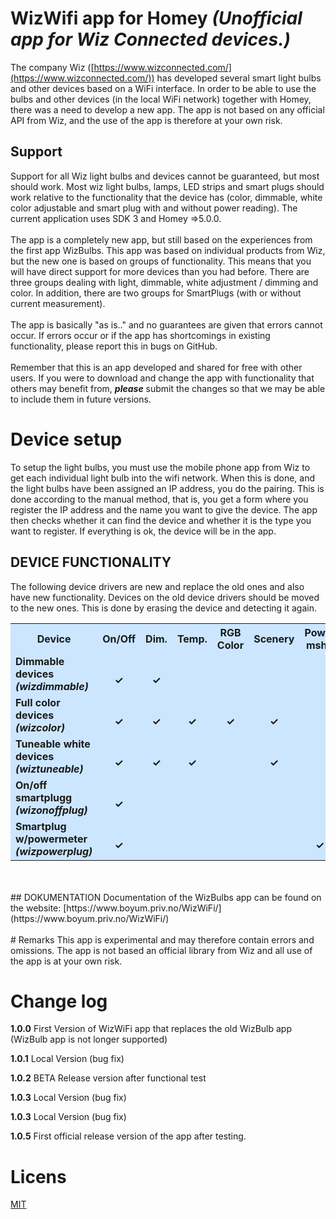 # WizWifi app for Homey *(Unofficial app for Wiz Connected devices.)*

The company Wiz ([https://www.wizconnected.com/](https://www.wizconnected.com/)) has developed several smart light bulbs and other devices based on a WiFi interface. In order to be able to use the bulbs and other devices (in the local WiFi network) together with Homey, there was a need to develop a new app. The app is not based on any official API from Wiz, and the use of the app is therefore at your own risk.

## Support

Support for all Wiz light bulbs and devices cannot be guaranteed, but most should work. Most wiz light bulbs, lamps, LED strips and smart plugs should work relative to the functionality that the device has (color, dimmable, white color adjustable and smart plug with and without power reading). The current application uses SDK 3 and Homey =>5.0.0.<br><br>
The app is a completely new app, but still based on the experiences from the first app WizBulbs. This app was based on individual products from Wiz, but the new one is based on groups of functionality. This means that you will have direct support for more devices than you had before. There are three groups dealing with light, dimmable, white adjustment / dimming and color. In addition, there are two groups for SmartPlugs (with or without current measurement).<br><br>
The app is basically "as is.." and no guarantees are given that errors cannot occur. If errors occur or if the app has shortcomings in existing functionality, please report this in bugs on GitHub.<br><br>
Remember that this is an app developed and shared for free with other users. If you were to download and change the app with functionality that others may benefit from, ***please*** submit the changes so that we may be able to include them in future versions.

# Device setup
To setup the light bulbs, you must use the mobile phone app from Wiz to get each individual light bulb into the wifi network. When this is done, and the light bulbs have been assigned an IP address, you do the pairing. This is done according to the manual method, that is, you get a form where you register the IP address and the name you want to give the device. The app then checks whether it can find the device and whether it is the type you want to register. If everything is ok, the device will be in the app.


## DEVICE FUNCTIONALITY
The following device drivers are new and replace the old ones and also have new functionality. Devices on the old device drivers should be moved to the new ones. This is done by erasing the device and detecting it again.
<center>
<table style="background:#cce6ff">
  <tr>
    <th style="width:150px">Device</th>
    <th  style="width:75px">On/Off</th>
    <th  style="width:75px">Dim.</th>
    <th  style="width:75px">Temp.</th>
    <th  style="width:75px">RGB Color</th>
    <th  style="width:75px">Scenery</th>
    <th  style="width:75px">Power mshr.</th>
    <th  style="width:75px">Tested</th>
  </tr>
  <tr>
    <td><b>Dimmable devices<br><i>(wizdimmable)</i></b></td>
    <td style="text-align:center"><br><b>&checkmark;</b></td>
    <td style="text-align:center"><br><b>&checkmark;</b></td>
    <td style="text-align:center"><br><b></b></td>
    <td style="text-align:center"> </td>
    <td style="text-align:center"><br><b></b></td>
    <td style="text-align:center"> </td>
    <td style="text-align:center"><br><b>&checkmark;</b></td>
  </tr>
  <tr>
    <td><b>Full color devices<br><i>(wizcolor)</i></b></td>
    <td style="text-align:center"><br><b>&checkmark;</b></td>
    <td style="text-align:center"><br><b>&checkmark;</b></td>
    <td style="text-align:center"><br><b>&checkmark;</b></td>
    <td style="text-align:center"><br><b>&checkmark;</b></td>
    <td style="text-align:center"><br><b>&checkmark;</b></td>
    <td style="text-align:center"> </td>
    <td style="text-align:center"><br><b>&checkmark;</b></td>
  </tr>
<tr>
    <td><b>Tuneable white devices<br><i>(wiztuneable)</i></b></td>
    <td style="text-align:center"><br><b>&checkmark;</b></td>
    <td style="text-align:center"><br><b>&checkmark;</b></td>
    <td style="text-align:center"><br><b>&checkmark;</b></td>
    <td style="text-align:center"><br><b></b></td>
    <td style="text-align:center"><br><b>&checkmark;</b></td>
    <td style="text-align:center"><br></td>
    <td style="text-align:center"><br><b>&checkmark;</b></td>
  </tr>
<tr>
    <td><b>On/off smartplugg<br><i>(wizonoffplug)</i></b></td>
    <td style="text-align:center"><br><b>&checkmark;</b></td>
    <td style="text-align:center"><br></td>
    <td style="text-align:center"><br></td>
    <td style="text-align:center"><br></td>
    <td style="text-align:center"><br></td>
    <td style="text-align:center"><br></td>
    <td style="text-align:center"><br><b>&checkmark;</b></td>
  </tr>
<tr>
    <td><b>Smartplug w/powermeter<br><i>(wizpowerplug)</i></b></td>
    <td style="text-align:center"><br><b>&checkmark;</b></td>
    <td style="text-align:center"><br></td>
    <td style="text-align:center"><br></td>
    <td style="text-align:center"><br></td>
    <td style="text-align:center"><br></td>
    <td style="text-align:center"><br><b>&checkmark;</b></td>
    <td style="text-align:center"><br><b>&checkmark;</b></td>
  </tr>
</table></center>
<br><br>
## DOKUMENTATION
Documentation of the WizBulbs app can be found on the website: [https://www.boyum.priv.no/WizWiFi/](https://www.boyum.priv.no/WizWiFi/)
<br><br>
# Remarks
This app is experimental and may therefore contain errors and omissions. The app is not based an official library from Wiz and all use of the app is at your own risk.

# Change log

**1.0.0** First Version of WizWiFi app that replaces the old WizBulb app (WizBulb app is not longer supported) 

**1.0.1** Local Version (bug fix)

**1.0.2** BETA Release version after functional test

**1.0.3** Local Version (bug fix)

**1.0.3** Local Version (bug fix)

**1.0.5** First official release version of the app after testing. 


# Licens
[MIT](https://github.com)
